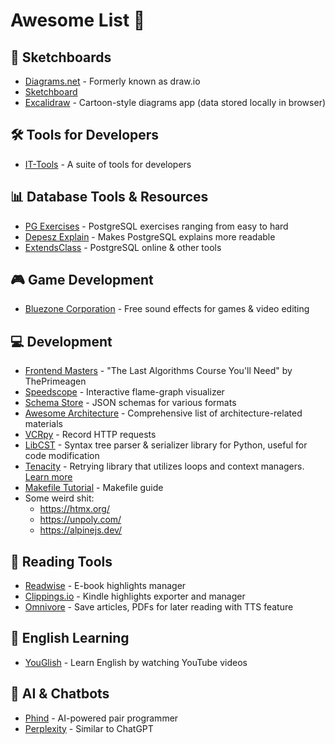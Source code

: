 # Awesome List 🚀

## 🎨 Sketchboards
* [Diagrams.net](https://app.diagrams.net/) - Formerly known as draw.io
* [Sketchboard](https://sketchboard.me/)
* [Excalidraw](https://excalidraw.com/) - Cartoon-style diagrams app (data stored locally in browser)

## 🛠 Tools for Developers
* [IT-Tools](https://it-tools.tech/) - A suite of tools for developers

## 📊 Database Tools & Resources
* [PG Exercises](https://pgexercises.com/) - PostgreSQL exercises ranging from easy to hard
* [Depesz Explain](https://explain.depesz.com/) - Makes PostgreSQL explains more readable
* [ExtendsClass](https://extendsclass.com/postgresql-online.html) - PostgreSQL online & other tools

## 🎮 Game Development
* [Bluezone Corporation](https://www.bluezone-corporation.com/) - Free sound effects for games & video editing

## 💻 Development
* [Frontend Masters](https://frontendmasters.com/courses/algorithms/) - "The Last Algorithms Course You'll Need" by ThePrimeagen
* [Speedscope](https://www.speedscope.app/) - Interactive flame-graph visualizer
* [Schema Store](https://www.schemastore.org/json/) - JSON schemas for various formats
* [Awesome Architecture](https://awesome-architecture.com/) - Comprehensive list of architecture-related materials
* [VCRpy](https://github.com/kevin1024/vcrpy) - Record HTTP requests
* [LibCST](https://github.com/Instagram/LibCST) - Syntax tree parser & serializer library for Python, useful for code modification
* [Tenacity](https://github.com/jd/tenacity) - Retrying library that utilizes loops and context managers. [Learn more](https://www.bitecode.dev/p/python-cocktail-mix-a-context-manager)
* [Makefile Tutorial](https://makefiletutorial.com/) - Makefile guide
* Some weird shit:
    * https://htmx.org/
    * https://unpoly.com/
    * https://alpinejs.dev/

## 📖 Reading Tools
* [Readwise](https://readwise.io/) - E-book highlights manager
* [Clippings.io](https://clippings.io/) - Kindle highlights exporter and manager
* [Omnivore](https://omnivore.app/) - Save articles, PDFs for later reading with TTS feature

## 🎤 English Learning
* [YouGlish](https://youglish.com/) - Learn English by watching YouTube videos

## 🤖 AI & Chatbots
* [Phind](https://www.phind.com/) - AI-powered pair programmer
* [Perplexity](https://www.perplexity.ai/) - Similar to ChatGPT
